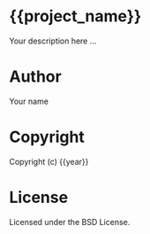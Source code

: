# {{project_name}}

Your description here ...

# Author

Your name

# Copyright

Copyright (c) {{year}}

# License

Licensed under the BSD License.
